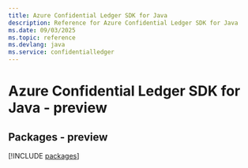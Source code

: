 ```yaml
---
title: Azure Confidential Ledger SDK for Java
description: Reference for Azure Confidential Ledger SDK for Java
ms.date: 09/03/2025
ms.topic: reference
ms.devlang: java
ms.service: confidentialledger
---
```

# Azure Confidential Ledger SDK for Java - preview
## Packages - preview
[!INCLUDE [packages](confidential-ledger-index.md)]